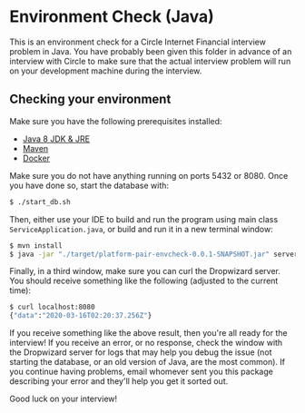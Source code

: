# Environment Check (Java)

This is an environment check for a Circle Internet Financial interview problem in Java.  You have probably been given this folder in advance of an interview with Circle to make sure that the actual interview problem will run on your development machine during the interview.


## Checking your environment

Make sure you have the following prerequisites installed:
  - [Java 8 JDK & JRE](https://docs.oracle.com/javase/8/docs/technotes/guides/install/install_overview.html)
  - [Maven](https://maven.apache.org/install.html)
  - [Docker](https://docs.docker.com/install/)

Make sure you do not have anything running on ports 5432 or 8080.  Once you have done so, start the database with:
```bash
$ ./start_db.sh
```

Then, either use your IDE to build and run the program using main class `ServiceApplication.java`, or build and run it in a new terminal window:
```bash
$ mvn install
$ java -jar "./target/platform-pair-envcheck-0.0.1-SNAPSHOT.jar" server configuration.yml
```

Finally, in a third window, make sure you can curl the Dropwizard server.  You should receive something like the following (adjusted to the current time):
```bash
$ curl localhost:8080
{"data":"2020-03-16T02:20:37.256Z"}
```

If you receive something like the above result, then you're all ready for the interview!  If you receive an error, or no response, check the window with the Dropwizard server for logs that may help you debug the issue (not starting the database, or an old version of Java, are the most common).  If you continue having problems, email whomever sent you this package describing your error and they'll help you get it sorted out.

Good luck on your interview!
